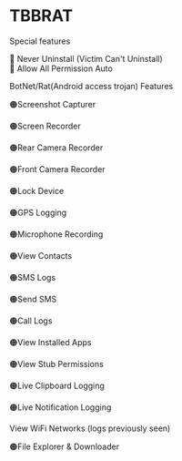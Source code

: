 # TBBRAT

 Special features

🔴 Never Uninstall (Victim Can't Uninstall)  
🔴 Allow All Permission Auto

BotNet/Rat(Android access trojan) Features



 🟠Screenshot Capturer 
 
 🟠Screen Recorder 
 
 🟠Rear Camera Recorder 
 
 🟠Front Camera Recorder 
 
 🟠Lock Device 
 
 🟠GPS Logging 
 
 🟠Microphone Recording 
 
 🟠View Contacts 
 
 🟠SMS Logs 
 
 🟠Send SMS 
 
 🟠Call Logs 
 
 🟠View Installed Apps 
 
 🟠View Stub Permissions 
 
 🟠Live Clipboard Logging 
 
 🟠Live Notification Logging 
 
View WiFi Networks (logs previously seen) 

 🟠File Explorer & Downloader 
